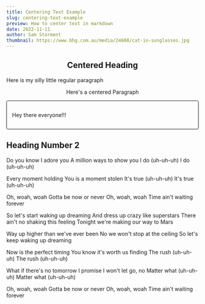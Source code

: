 ```yaml
---
title: Centering Text Example
slug: centering-text-example
preview: How to center text in markdown
date: 2022-11-11
author: Sam Storment
thumbnail: https://www.bhg.com.au/media/24608/cat-in-sunglasses.jpg
---
```


<h2 style="text-align: center;">Centered Heading</h2>

Here is my silly little regular paragraph

<p style="text-align: center;">Here's a centered Paragraph</p>


<div style="border: 1px solid black; padding: 1em; border-radius: .25em;">
  <p>Hey there everyone!!!</div>
</div>

## Heading Number 2

Do you know I adore you
A million ways to show you
I do (uh-uh-uh)
I do (uh-uh-uh)

Every moment holding
You is a moment stolen
It's true (uh-uh-uh)
It's true (uh-uh-uh)

Oh, woah, woah
Gotta be now or never
Oh, woah, woah
Time ain't waiting forever

So let's start waking up dreaming
And dress up crazy like superstars
There ain't no shaking this feeling
Tonight we're making our way to Mars

Way up higher than we've ever been
No we won't stop at the ceiling
So let's keep waking up dreaming

Now is the perfect timing
You know it's worth us finding
The rush (uh-uh-uh)
The rush (uh-uh-uh)

What if there's no tomorrow
I promise I won't let go, no
Matter what (uh-uh-uh)
Matter what (uh-uh-uh)

Oh, woah, woah
Gotta be now or never
Oh, woah, woah
Time ain't waiting forever
